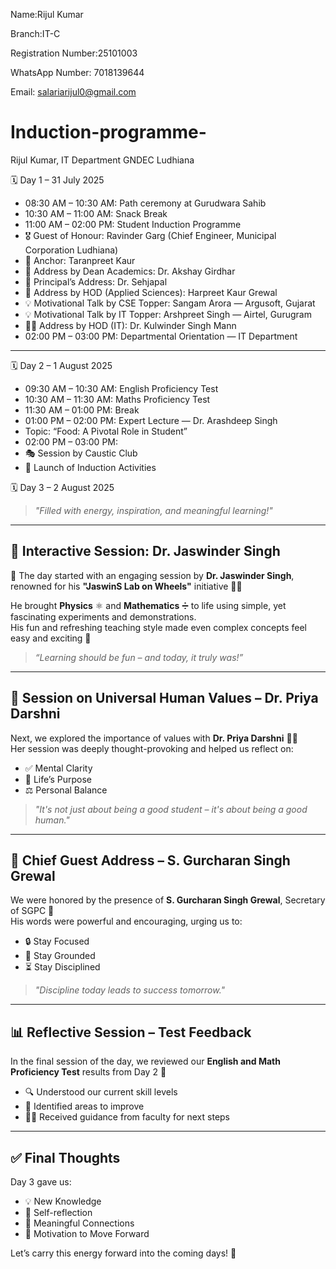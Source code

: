 Name:Rijul Kumar

Branch:IT-C
 
Registration Number:25101003

WhatsApp Number: 7018139644

Email: salariarijul0@gmail.com 

# Induction-programme-
Rijul Kumar, IT Department GNDEC Ludhiana 


🗓️ Day 1 – 31 July 2025

- 08:30 AM – 10:30 AM: Path ceremony at Gurudwara Sahib
- 10:30 AM – 11:00 AM: Snack Break
- 11:00 AM – 02:00 PM: Student Induction Programme  
- 🎖️ Guest of Honour: Ravinder Garg (Chief Engineer, Municipal Corporation Ludhiana)  
- 🎤 Anchor: Taranpreet Kaur  
- 🧠 Address by Dean Academics: Dr. Akshay Girdhar  
- 🏫 Principal’s Address: Dr. Sehjapal  
- 🔬 Address by HOD (Applied Sciences): Harpreet Kaur Grewal  
- 💡 Motivational Talk by CSE Topper: Sangam Arora — Argusoft, Gujarat  
- 💡 Motivational Talk by IT Topper: Arshpreet Singh — Airtel, Gurugram  
- 🧑‍🏫 Address by HOD (IT): Dr. Kulwinder Singh Mann  
- 02:00 PM – 03:00 PM: Departmental Orientation — IT Department

---

🗓️ Day 2 – 1 August 2025

- 09:30 AM – 10:30 AM: English Proficiency Test  
- 10:30 AM – 11:30 AM: Maths Proficiency Test  
- 11:30 AM – 01:00 PM: Break  
- 01:00 PM – 02:00 PM: Expert Lecture — Dr. Arashdeep Singh  
- Topic: “Food: A Pivotal Role in Student”
- 02:00 PM – 03:00 PM:  
- 🎭 Session by Caustic Club  
- 🎉 Launch of Induction Activities


🗓️ Day 3 – 2 August 2025

> _"Filled with energy, inspiration, and meaningful learning!"_

---

## 🧪 Interactive Session: Dr. Jaswinder Singh  
🎉 The day started with an engaging session by **Dr. Jaswinder Singh**, renowned for his **"JaswinS Lab on Wheels"** initiative 🚌🔬

He brought **Physics** ⚛️ and **Mathematics** ➗ to life using simple, yet fascinating experiments and demonstrations.  
His fun and refreshing teaching style made even complex concepts feel easy and exciting 🎈

> _“Learning should be fun – and today, it truly was!”_

---

## 🌱 Session on Universal Human Values – Dr. Priya Darshni  
Next, we explored the importance of values with **Dr. Priya Darshni** 🧘‍♀️  
Her session was deeply thought-provoking and helped us reflect on:

- ✅ Mental Clarity  
- 🎯 Life’s Purpose  
- ⚖️ Personal Balance  

> _"It's not just about being a good student – it's about being a good human."_

---

## 🎤 Chief Guest Address – S. Gurcharan Singh Grewal  
We were honored by the presence of **S. Gurcharan Singh Grewal**, Secretary of SGPC 🙏  
His words were powerful and encouraging, urging us to:

- 🔒 Stay Focused  
- 🌱 Stay Grounded  
- ⏳ Stay Disciplined  

> _"Discipline today leads to success tomorrow."_

---

## 📊 Reflective Session – Test Feedback  
In the final session of the day, we reviewed our **English and Math Proficiency Test** results from Day 2 🧾

- 🔍 Understood our current skill levels  
- 📌 Identified areas to improve  
- 👨‍🏫 Received guidance from faculty for next steps  

---

## ✅ Final Thoughts  
Day 3 gave us:

- 💡 New Knowledge  
- 🔄 Self-reflection  
- 🤝 Meaningful Connections  
- 🚀 Motivation to Move Forward

Let’s carry this energy forward into the coming days! 🌟